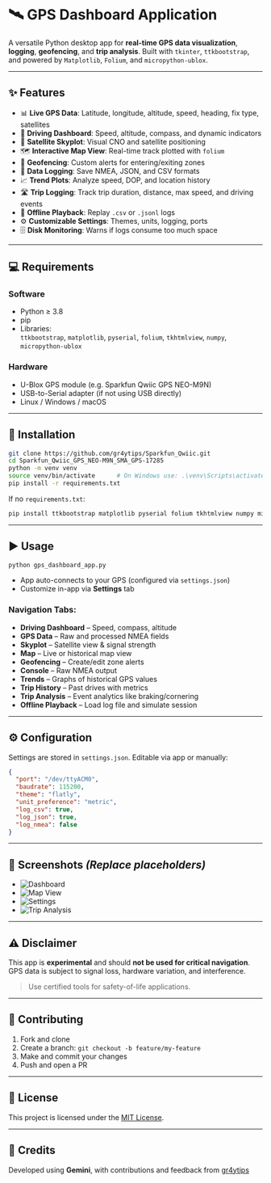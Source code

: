 # 🛰️ GPS Dashboard Application

A versatile Python desktop app for **real-time GPS data visualization**, **logging**, **geofencing**, and **trip analysis**. Built with `tkinter`, `ttkbootstrap`, and powered by `Matplotlib`, `Folium`, and `micropython-ublox`.

---

## ✨ Features

- 📊 **Live GPS Data**: Latitude, longitude, altitude, speed, heading, fix type, satellites
- 🧭 **Driving Dashboard**: Speed, altitude, compass, and dynamic indicators
- 📡 **Satellite Skyplot**: Visual CNO and satellite positioning
- 🗺️ **Interactive Map View**: Real-time track plotted with `folium`
- 📍 **Geofencing**: Custom alerts for entering/exiting zones
- 📝 **Data Logging**: Save NMEA, JSON, and CSV formats
- 📈 **Trend Plots**: Analyze speed, DOP, and location history
- 🛣️ **Trip Logging**: Track trip duration, distance, max speed, and driving events
- 💾 **Offline Playback**: Replay `.csv` or `.jsonl` logs
- ⚙️ **Customizable Settings**: Themes, units, logging, ports
- 🗄️ **Disk Monitoring**: Warns if logs consume too much space

---

## 💻 Requirements

### Software
- Python ≥ 3.8
- pip
- Libraries:  
  `ttkbootstrap`, `matplotlib`, `pyserial`, `folium`, `tkhtmlview`, `numpy`, `micropython-ublox`

### Hardware
- U-Blox GPS module (e.g. Sparkfun Qwiic GPS NEO-M9N)
- USB-to-Serial adapter (if not using USB directly)
- Linux / Windows / macOS

---

## 🚀 Installation

```bash
git clone https://github.com/gr4ytips/Sparkfun_Qwiic.git
cd Sparkfun_Qwiic_GPS_NEO-M9N_SMA_GPS-17285
python -m venv venv
source venv/bin/activate      # On Windows use: .\venv\Scripts\activate
pip install -r requirements.txt
```

If no `requirements.txt`:

```bash
pip install ttkbootstrap matplotlib pyserial folium tkhtmlview numpy micropython-ublox
```

---

## ▶️ Usage

```bash
python gps_dashboard_app.py
```

- App auto-connects to your GPS (configured via `settings.json`)
- Customize in-app via **Settings** tab

### Navigation Tabs:

- **Driving Dashboard** – Speed, compass, altitude
- **GPS Data** – Raw and processed NMEA fields
- **Skyplot** – Satellite view & signal strength
- **Map** – Live or historical map view
- **Geofencing** – Create/edit zone alerts
- **Console** – Raw NMEA output
- **Trends** – Graphs of historical GPS values
- **Trip History** – Past drives with metrics
- **Trip Analysis** – Event analytics like braking/cornering
- **Offline Playback** – Load log file and simulate session

---

## ⚙️ Configuration

Settings are stored in `settings.json`. Editable via app or manually:

```json
{
  "port": "/dev/ttyACM0",
  "baudrate": 115200,
  "theme": "flatly",
  "unit_preference": "metric",
  "log_csv": true,
  "log_json": true,
  "log_nmea": false
}
```

---

## 📸 Screenshots *(Replace placeholders)*

- ![Dashboard](https://via.placeholder.com/600x300?text=Driving+Dashboard)
- ![Map View](https://via.placeholder.com/600x300?text=Live+Map)
- ![Settings](https://via.placeholder.com/600x300?text=Settings+Tab)
- ![Trip Analysis](https://via.placeholder.com/600x300?text=Trip+Analytics)

---

## ⚠️ Disclaimer

This app is **experimental** and should **not be used for critical navigation**. GPS data is subject to signal loss, hardware variation, and interference.

> Use certified tools for safety-of-life applications.

---

## 🤝 Contributing

1. Fork and clone  
2. Create a branch: `git checkout -b feature/my-feature`  
3. Make and commit your changes  
4. Push and open a PR

---

## 📜 License

This project is licensed under the [MIT License](LICENSE).

---

## 🙏 Credits

Developed using **Gemini**, with contributions and feedback from [gr4ytips](https://github.com/gr4ytips)
